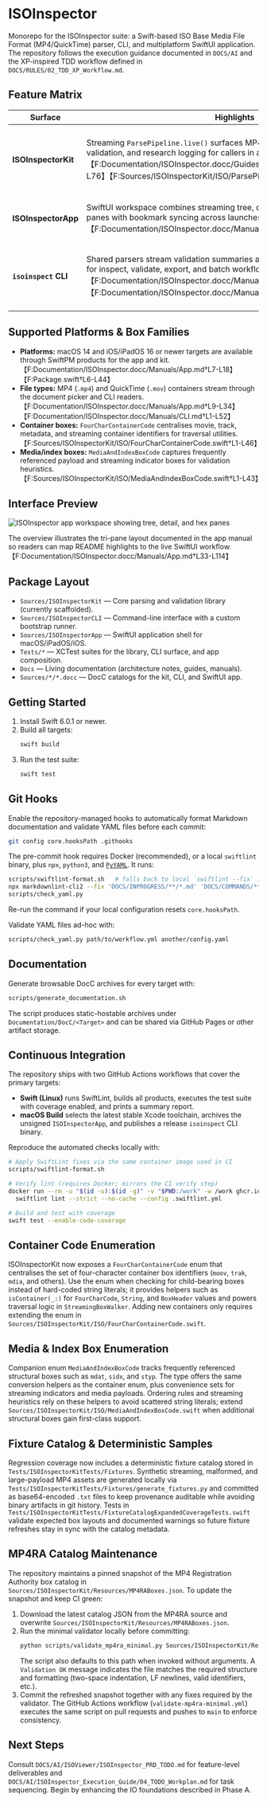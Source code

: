 # ISOInspector

Monorepo for the ISOInspector suite: a Swift-based ISO Base Media File Format (MP4/QuickTime) parser, CLI, and multiplatform SwiftUI application. The repository follows the execution guidance documented in `DOCS/AI` and the XP-inspired TDD workflow defined in `DOCS/RULES/02_TDD_XP_Workflow.md`.

## Feature Matrix

| Surface | Highlights | Automation hooks |
| --- | --- | --- |
| **ISOInspectorKit** | Streaming `ParsePipeline.live()` surfaces MP4 boxes with metadata, validation, and research logging for callers in any platform target.【F:Documentation/ISOInspector.docc/Guides/DeveloperOnboarding.md†L60-L76】【F:Sources/ISOInspectorKit/ISO/ParsePipeline.swift†L90-L132】 | Exporters emit JSON trees and binary captures while `ResearchLogWriter` records VR-006 diagnostics for downstream tooling.【F:Documentation/ISOInspector.docc/Guides/DeveloperOnboarding.md†L60-L76】【F:Sources/ISOInspectorKit/Export/JSONParseTreeExporter.swift†L1-L52】【F:Sources/ISOInspectorKit/Validation/ResearchLogWriter.swift†L19-L60】 |
| **ISOInspectorApp** | SwiftUI workspace combines streaming tree, detail inspector, notes, and hex panes with bookmark syncing across launches.【F:Documentation/ISOInspector.docc/Manuals/App.md†L1-L114】 | Restores sessions, bookmarks, and notes through Core Data while resolving security-scoped bookmarks for sandboxed distribution builds.【F:Documentation/ISOInspector.docc/Manuals/App.md†L69-L110】【F:Documentation/ISOInspector.docc/Manuals/App.md†L115-L149】 |
| **`isoinspect` CLI** | Shared parsers stream validation summaries and box events with commands for inspect, validate, export, and batch workflows.【F:Documentation/ISOInspector.docc/Manuals/CLI.md†L1-L83】【F:Documentation/ISOInspector.docc/Manuals/CLI.md†L96-L165】 | Global flags toggle verbose output, telemetry, and sandbox-friendly bookmark automation so jobs can run unattended with captured research logs and MP4RA refresh tooling.【F:Documentation/ISOInspector.docc/Manuals/CLI.md†L11-L63】【F:Documentation/ISOInspector.docc/Manuals/CLI.md†L66-L141】【F:Documentation/ISOInspector.docc/Manuals/CLI.md†L182-L229】 |

## Supported Platforms & Box Families

- **Platforms:** macOS 14 and iOS/iPadOS 16 or newer targets are available through SwiftPM products for the app and kit.【F:Documentation/ISOInspector.docc/Manuals/App.md†L7-L18】【F:Package.swift†L6-L44】
- **File types:** MP4 (`.mp4`) and QuickTime (`.mov`) containers stream through the document picker and CLI readers.【F:Documentation/ISOInspector.docc/Manuals/App.md†L9-L34】【F:Documentation/ISOInspector.docc/Manuals/CLI.md†L1-L52】
- **Container boxes:** `FourCharContainerCode` centralises movie, track, metadata, and streaming container identifiers for traversal utilities.【F:Sources/ISOInspectorKit/ISO/FourCharContainerCode.swift†L1-L46】
- **Media/index boxes:** `MediaAndIndexBoxCode` captures frequently referenced payload and streaming indicator boxes for validation heuristics.【F:Sources/ISOInspectorKit/ISO/MediaAndIndexBoxCode.swift†L1-L43】

## Interface Preview

![ISOInspector app workspace showing tree, detail, and hex panes](Documentation/Assets/isoinspector-app-overview.svg)

The overview illustrates the tri-pane layout documented in the app manual so readers can map README highlights to the live SwiftUI workflow.【F:Documentation/ISOInspector.docc/Manuals/App.md†L33-L114】

## Package Layout
- `Sources/ISOInspectorKit` — Core parsing and validation library (currently scaffolded).
- `Sources/ISOInspectorCLI` — Command-line interface with a custom bootstrap runner.
- `Sources/ISOInspectorApp` — SwiftUI application shell for macOS/iPadOS/iOS.
- `Tests/*` — XCTest suites for the library, CLI surface, and app composition.
- `Docs` — Living documentation (architecture notes, guides, manuals).
- `Sources/*/*.docc` — DocC catalogs for the kit, CLI, and SwiftUI app.

## Getting Started
1. Install Swift 6.0.1 or newer.
2. Build all targets:
   ```sh
   swift build
   ```
3. Run the test suite:
   ```sh
   swift test
   ```

## Git Hooks

Enable the repository-managed hooks to automatically format Markdown documentation and validate YAML files before each commit:

```sh
git config core.hooksPath .githooks
```

The pre-commit hook requires Docker (recommended), or a local `swiftlint` binary, plus `npx`, `python3`, and [`PyYAML`](https://pyyaml.org/). It runs:

```sh
scripts/swiftlint-format.sh   # falls back to local `swiftlint --fix` if Docker is missing
npx markdownlint-cli2 --fix 'DOCS/INPROGRESS/**/*.md' 'DOCS/COMMANDS/**/*.md' 'DOCS/RULES/**/*.md'
scripts/check_yaml.py
```

Re-run the command if your local configuration resets `core.hooksPath`.

Validate YAML files ad-hoc with:

```sh
scripts/check_yaml.py path/to/workflow.yml another/config.yaml
```

## Documentation

Generate browsable DocC archives for every target with:

```sh
scripts/generate_documentation.sh
```

The script produces static-hostable archives under `Documentation/DocC/<Target>` and can be
shared via GitHub Pages or other artifact storage.

## Continuous Integration

The repository ships with two GitHub Actions workflows that cover the primary
targets:

- **Swift (Linux)** runs SwiftLint, builds all products, executes the test
  suite with coverage enabled, and prints a summary report.
- **macOS Build** selects the latest stable Xcode toolchain, archives the
  unsigned `ISOInspectorApp`, and publishes a release `isoinspect` CLI binary.

Reproduce the automated checks locally with:

```sh
# Apply SwiftLint fixes via the same container image used in CI
scripts/swiftlint-format.sh

# Verify lint (requires Docker; mirrors the CI verify step)
docker run --rm -u "$(id -u):$(id -g)" -v "$PWD:/work" -w /work ghcr.io/realm/swiftlint:0.53.0 \
  swiftlint lint --strict --no-cache --config .swiftlint.yml

# Build and test with coverage
swift test --enable-code-coverage
```

## Container Code Enumeration

ISOInspectorKit now exposes a `FourCharContainerCode` enum that centralises the set of four-character container box identifiers
(`moov`, `trak`, `mdia`, and others). Use the enum when checking for child-bearing boxes instead of hard-coded string literals; it
provides helpers such as `isContainer(_:)` for `FourCharCode`, `String`, and `BoxHeader` values and powers traversal logic in
`StreamingBoxWalker`. Adding new containers only requires extending the enum in `Sources/ISOInspectorKit/ISO/FourCharContainerCode.swift`.

## Media & Index Box Enumeration

Companion enum `MediaAndIndexBoxCode` tracks frequently referenced structural boxes such as `mdat`, `sidx`, and `styp`. The type
offers the same conversion helpers as the container enum, plus convenience sets for streaming indicators and media payloads.
Ordering rules and streaming heuristics rely on these helpers to avoid scattered string literals; extend
`Sources/ISOInspectorKit/ISO/MediaAndIndexBoxCode.swift` when additional structural boxes gain first-class support.

## Fixture Catalog & Deterministic Samples

Regression coverage now includes a deterministic fixture catalog stored in
`Tests/ISOInspectorKitTests/Fixtures`. Synthetic streaming, malformed, and
large-payload MP4 assets are generated locally via
`Tests/ISOInspectorKitTests/Fixtures/generate_fixtures.py` and committed as
base64-encoded `.txt` files to keep provenance auditable while avoiding binary
artifacts in git history. Tests in
`Tests/ISOInspectorKitTests/FixtureCatalogExpandedCoverageTests.swift` validate
expected box layouts and documented warnings so future fixture refreshes stay in
sync with the catalog metadata.

## MP4RA Catalog Maintenance
The repository maintains a pinned snapshot of the MP4 Registration Authority box catalog in `Sources/ISOInspectorKit/Resources/MP4RABoxes.json`.
To update the snapshot and keep CI green:

1. Download the latest catalog JSON from the MP4RA source and overwrite `Sources/ISOInspectorKit/Resources/MP4RABoxes.json`.
2. Run the minimal validator locally before committing:
   ```sh
   python scripts/validate_mp4ra_minimal.py Sources/ISOInspectorKit/Resources/MP4RABoxes.json
   ```
   The script also defaults to this path when invoked without arguments.
   A `Validation OK` message indicates the file matches the required structure and formatting (two-space indentation, LF
   newlines, valid identifiers, etc.).
3. Commit the refreshed snapshot together with any fixes required by the validator. The GitHub Actions workflow
   (`validate-mp4ra-minimal.yml`) executes the same script on pull requests and pushes to `main` to enforce consistency.

## Next Steps
Consult `DOCS/AI/ISOViewer/ISOInspector_PRD_TODO.md` for feature-level deliverables and `DOCS/AI/ISOInspector_Execution_Guide/04_TODO_Workplan.md` for task sequencing. Begin by enhancing the IO foundations described in Phase A.
